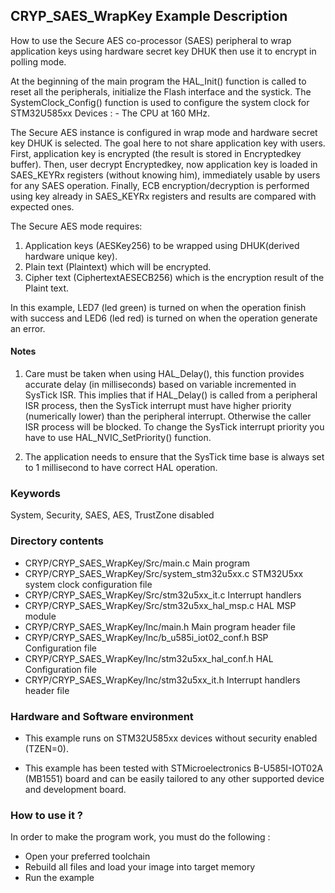 ## <b>CRYP_SAES_WrapKey Example Description</b>

How to use the Secure AES co-processor (SAES) peripheral to wrap application keys
using hardware secret key DHUK then use it to encrypt in polling mode.

At the beginning of the main program the HAL_Init() function is called to reset
all the peripherals, initialize the Flash interface and the systick.
The SystemClock_Config() function is used to configure the system clock for STM32U585xx Devices :
    - The CPU at 160 MHz.

The Secure AES instance is configured in wrap mode and hardware secret key DHUK is selected.
The goal here to not share application key with users.
First, application key is encrypted (the result is stored in Encryptedkey buffer).
Then, user decrypt Encryptedkey, now application key is loaded in SAES_KEYRx registers
(without knowing him), immediately usable by users for any SAES operation.
Finally, ECB encryption/decryption is performed using key already in SAES_KEYRx registers
and results are compared with expected ones.

The Secure AES mode requires:

1. Application keys (AESKey256) to be wrapped using DHUK(derived hardware unique key).
2. Plain text (Plaintext) which will be encrypted.
3. Cipher text (CiphertextAESECB256)  which is the encryption result of the Plaint text.

In this example, LED7 (led green) is turned on when the operation finish with success
and LED6 (led red) is turned on when the operation generate an error.

#### <b>Notes</b>

 1. Care must be taken when using HAL_Delay(), this function provides accurate delay (in milliseconds)
      based on variable incremented in SysTick ISR. This implies that if HAL_Delay() is called from
      a peripheral ISR process, then the SysTick interrupt must have higher priority (numerically lower)
      than the peripheral interrupt. Otherwise the caller ISR process will be blocked.
      To change the SysTick interrupt priority you have to use HAL_NVIC_SetPriority() function.

 2. The application needs to ensure that the SysTick time base is always set to 1 millisecond
      to have correct HAL operation.

### <b>Keywords</b>

System, Security, SAES, AES,  TrustZone disabled

### <b>Directory contents</b>

  - CRYP/CRYP_SAES_WrapKey/Src/main.c                  Main program
  - CRYP/CRYP_SAES_WrapKey/Src/system_stm32u5xx.c      STM32U5xx system clock configuration file
  - CRYP/CRYP_SAES_WrapKey/Src/stm32u5xx_it.c          Interrupt handlers
  - CRYP/CRYP_SAES_WrapKey/Src/stm32u5xx_hal_msp.c     HAL MSP module
  - CRYP/CRYP_SAES_WrapKey/Inc/main.h                  Main program header file
  - CRYP/CRYP_SAES_WrapKey/Inc/b_u585i_iot02_conf.h    BSP Configuration file
  - CRYP/CRYP_SAES_WrapKey/Inc/stm32u5xx_hal_conf.h    HAL Configuration file
  - CRYP/CRYP_SAES_WrapKey/Inc/stm32u5xx_it.h          Interrupt handlers header file

### <b>Hardware and Software environment</b>

  - This example runs on STM32U585xx devices without security enabled (TZEN=0).

  - This example has been tested with STMicroelectronics B-U585I-IOT02A (MB1551)
    board and can be easily tailored to any other supported device
    and development board.

### <b>How to use it ?</b>

In order to make the program work, you must do the following :

 - Open your preferred toolchain
 - Rebuild all files and load your image into target memory
 - Run the example

